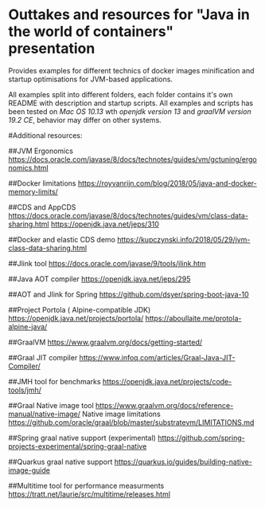 # Outtakes and resources for "Java in the world of containers" presentation

Provides examples for different technics of docker images  minification and startup optimisations for JVM-based  applications.

All examples split into different folders, each folder contains it's own README with description and startup scripts. All examples and scripts has been tested on *Mac OS 10.13* wth *openjdk version 13* and *graalVM version 19.2 CE*,  behavior may differ on other systems.

#Additional resources: 

##JVM Ergonomics 
https://docs.oracle.com/javase/8/docs/technotes/guides/vm/gctuning/ergonomics.html

##Docker limitations
https://royvanrijn.com/blog/2018/05/java-and-docker-memory-limits/

##CDS and AppCDS 
https://docs.oracle.com/javase/8/docs/technotes/guides/vm/class-data-sharing.html
https://openjdk.java.net/jeps/310

##Docker and elastic CDS demo
https://kupczynski.info/2018/05/29/jvm-class-data-sharing.html


##Jlink tool
https://docs.oracle.com/javase/9/tools/jlink.htm

##Java AOT compiler
https://openjdk.java.net/jeps/295

##AOT and Jlink for Spring 
https://github.com/dsyer/spring-boot-java-10

##Project Portola  ( Alpine-compatible JDK)
https://openjdk.java.net/projects/portola/
https://aboullaite.me/protola-alpine-java/

##GraalVM
https://www.graalvm.org/docs/getting-started/

##Graal JIT compiler
https://www.infoq.com/articles/Graal-Java-JIT-Compiler/

##JMH tool for benchmarks 
https://openjdk.java.net/projects/code-tools/jmh/

##Graal Native image tool
https://www.graalvm.org/docs/reference-manual/native-image/
Native image limitations
https://github.com/oracle/graal/blob/master/substratevm/LIMITATIONS.md

##Spring graal native support (experimental)
https://github.com/spring-projects-experimental/spring-graal-native

##Quarkus graal native support
https://quarkus.io/guides/building-native-image-guide

##Multitime tool for performance measurments 
https://tratt.net/laurie/src/multitime/releases.html






